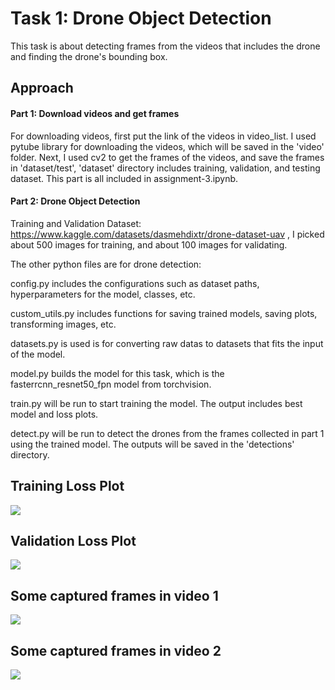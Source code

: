 # Task 1: Drone Object Detection

This task is about detecting frames from the videos that includes the drone and finding the drone's bounding box.

## Approach

#### Part 1: Download videos and get frames

For downloading videos, first put the link of the videos in video_list. I used pytube library for downloading the videos, which will be saved in the 'video' folder. Next, I used cv2 to get the frames of the videos, and save the frames in 'dataset/test', 'dataset' directory includes training, validation, and testing dataset.
This part is all included in assignment-3.ipynb.

#### Part 2: Drone Object Detection

Training and Validation Dataset: https://www.kaggle.com/datasets/dasmehdixtr/drone-dataset-uav , I picked about 500 images for training, and about 100 images for validating.

The other python files are for drone detection: 

config.py includes the configurations such as dataset paths, hyperparameters for the model, classes, etc. 

custom_utils.py includes functions for saving trained models, saving plots, transforming images, etc. 

datasets.py is used is for converting raw datas to datasets that fits the input of the model. 

model.py builds the model for this task, which is the fasterrcnn_resnet50_fpn model from torchvision. 

train.py will be run to start training the model. The output includes best model and loss plots. 

detect.py will be run to detect the drones from the frames collected in part 1 using the trained model. The outputs will be saved in the 'detections' directory.

## Training Loss Plot
![](https://github.com/Jasonchen0317/CSGY-6613-Assignment/blob/main/assignment-3/readme_img/train_loss.png)

## Validation Loss Plot
![](https://github.com/Jasonchen0317/CSGY-6613-Assignment/blob/main/assignment-3/readme_img/valid_loss.png)

## Some captured frames in video 1
![](https://github.com/Jasonchen0317/CSGY-6613-Assignment/blob/main/assignment-3/readme_img/Video_0.gif)

## Some captured frames in video 2
![](https://github.com/Jasonchen0317/CSGY-6613-Assignment/blob/main/assignment-3/readme_img/Video_1.gif)
